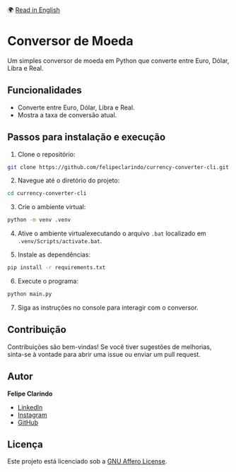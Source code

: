🌍 [Read in English](README.md)

# Conversor de Moeda

Um simples conversor de moeda em Python que converte entre Euro, Dólar, Libra e Real.

## Funcionalidades

- Converte entre Euro, Dólar, Libra e Real.
- Mostra a taxa de conversão atual.

## Passos para instalação e execução

1. Clone o repositório:

```bash
git clone https://github.com/felipeclarindo/currency-converter-cli.git
```

2. Navegue até o diretório do projeto:

```bash
cd currency-converter-cli
```

3. Crie o ambiente virtual:

```bash
python -m venv .venv
```

4. Ative o ambiente virtualexecutando o arquivo `.bat` localizado em `.venv/Scripts/activate.bat`.

5. Instale as dependências:

```bash
pip install -r requirements.txt
```

6. Execute o programa:

```bash
python main.py
```

7. Siga as instruções no console para interagir com o conversor.

## Contribuição

Contribuições são bem-vindas! Se você tiver sugestões de melhorias, sinta-se à vontade para abrir uma issue ou enviar um pull request.

## Autor

**Felipe Clarindo**

- [LinkedIn](https://www.linkedin.com/in/felipeclarindo)
- [Instagram](https://www.instagram.com/lipethecoder)
- [GitHub](https://github.com/felipeclarindo)

## Licença

Este projeto está licenciado sob a [GNU Affero License](https://www.gnu.org/licenses/agpl-3.0.html).
